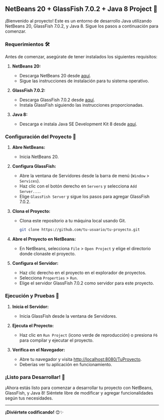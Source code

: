 ## NetBeans 20 + GlassFish 7.0.2 + Java 8 Project 🌟

¡Bienvenido al proyecto! Este es un entorno de desarrollo Java utilizando NetBeans 20, GlassFish 7.0.2, y Java 8. Sigue los pasos a continuación para comenzar.

### Requerimientos 🛠️

Antes de comenzar, asegúrate de tener instalados los siguientes requisitos:

1. **NetBeans 20:** 
   - Descarga NetBeans 20 desde [aquí](https://netbeans.apache.org/download/nb200/nb200.html).
   - Sigue las instrucciones de instalación para tu sistema operativo.

2. **GlassFish 7.0.2:**
   - Descarga GlassFish 7.0.2 desde [aquí](https://javaee.github.io/glassfish/download).
   - Instala GlassFish siguiendo las instrucciones proporcionadas.

3. **Java 8:**
   - Descarga e instala Java SE Development Kit 8 desde [aquí](https://www.oracle.com/java/technologies/javase/javase-jdk8-downloads.html).

### Configuración del Proyecto 🚀

1. **Abre NetBeans:**
   - Inicia NetBeans 20.

2. **Configura GlassFish:**
   - Abre la ventana de Servidores desde la barra de menú (`Window` > `Services`).
   - Haz clic con el botón derecho en `Servers` y selecciona `Add Server...`.
   - Elige `GlassFish Server` y sigue los pasos para agregar GlassFish 7.0.2.

3. **Clona el Proyecto:**
   - Clona este repositorio a tu máquina local usando Git.
     ```bash
     git clone https://github.com/tu-usuario/tu-proyecto.git
     ```

4. **Abre el Proyecto en NetBeans:**
   - En NetBeans, selecciona `File` > `Open Project` y elige el directorio donde clonaste el proyecto.

5. **Configura el Servidor:**
   - Haz clic derecho en el proyecto en el explorador de proyectos.
   - Selecciona `Properties` > `Run`.
   - Elige el servidor GlassFish 7.0.2 como servidor para este proyecto.

### Ejecución y Pruebas 🏃

1. **Inicia el Servidor:**
   - Inicia GlassFish desde la ventana de Servidores.

2. **Ejecuta el Proyecto:**
   - Haz clic en `Run Project` (icono verde de reproducción) o presiona `F6` para compilar y ejecutar el proyecto.

3. **Verifica en el Navegador:**
   - Abre tu navegador y visita [http://localhost:8080/TuProyecto](http://localhost:8080/TuProyecto).
   - Deberías ver tu aplicación en funcionamiento.

### ¡Listo para Desarrollar! 🚀

¡Ahora estás listo para comenzar a desarrollar tu proyecto con NetBeans, GlassFish, y Java 8! Siéntete libre de modificar y agregar funcionalidades según tus necesidades.

---

**¡Diviértete codificando!** 😊✨
